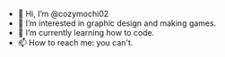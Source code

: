 - 👋 Hi, I’m @cozymochi02
- 👀 I’m interested in graphic design and making games.
- 🌱 I’m currently learning how to code. 
- 📫 How to reach me: you can't.

<!---
cozymochi02/cozymochi02 is a ✨ special ✨ repository because its `README.md` (this file) appears on your GitHub profile.
You can click the Preview link to take a look at your changes.
--->
